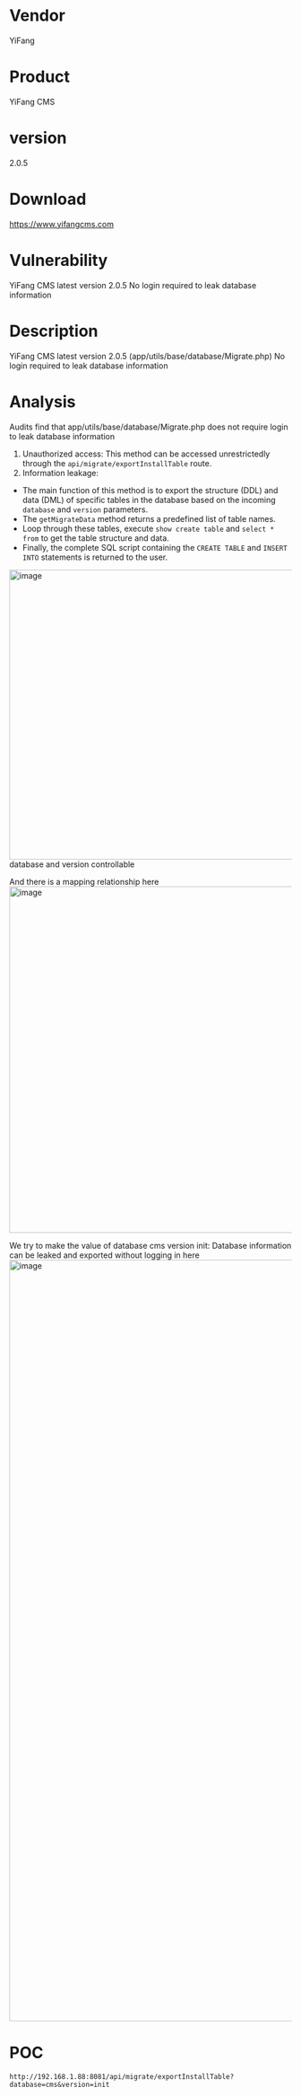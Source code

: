 # Vendor

YiFang

# Product

YiFang CMS

# version

 2.0.5

# Download 

https://www.yifangcms.com

# Vulnerability

YiFang CMS latest version 2.0.5 No login required to leak database information

# Description

YiFang CMS latest version 2.0.5 (app/utils/base/database/Migrate.php) No login required to leak database information

# Analysis
Audits find that app/utils/base/database/Migrate.php does not require login to leak database information

1. Unauthorized access: This method can be accessed unrestrictedly through the `api/migrate/exportInstallTable` route. 
2. Information leakage: 
- The main function of this method is to export the structure (DDL) and data (DML) of specific tables in the database based on the incoming `database` and `version` parameters. 
- The `getMigrateData` method returns a predefined list of table names. 
- Loop through these tables, execute `show create table` and `select * from` to get the table structure and data. 
- Finally, the complete SQL script containing the `CREATE TABLE` and `INSERT INTO` statements is returned to the user.

<img width="766" height="516" alt="image" src="https://github.com/user-attachments/assets/57050173-0aca-48f1-8f4b-9d279f37a474" />
database and version controllable

And there is a mapping relationship here
<img width="686" height="617" alt="image" src="https://github.com/user-attachments/assets/9537acca-8c71-4ba0-a19f-8daa3cddd4aa" />

We try to make the value of database cms version init:
Database information can be leaked and exported without logging in here
<img width="1278" height="1356" alt="image" src="https://github.com/user-attachments/assets/e759a8c7-1d46-40b9-b739-54b1b8b2189a" />


# POC
```
http://192.168.1.88:8081/api/migrate/exportInstallTable?database=cms&version=init
```



